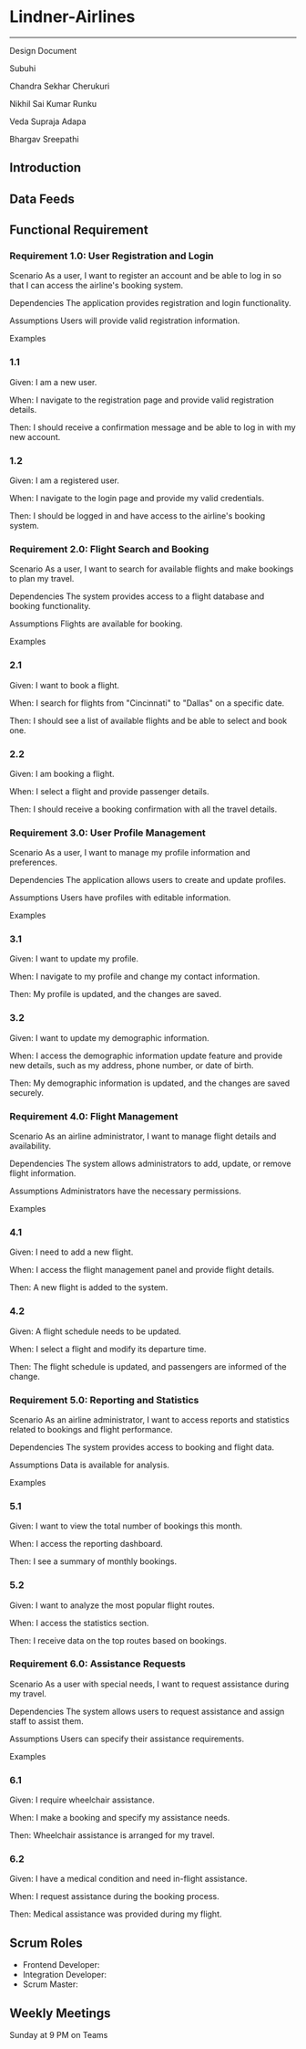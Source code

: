 # Lindner-Airlines
---

Design Document

Subuhi

Chandra Sekhar Cherukuri

Nikhil Sai Kumar Runku

Veda Supraja Adapa

Bhargav Sreepathi

## Introduction






##  Data Feeds





## Functional Requirement

### Requirement 1.0: User Registration and Login
Scenario
As a user, I want to register an account and be able to log in so that I can access the airline's booking system.

Dependencies
The application provides registration and login functionality.

Assumptions
Users will provide valid registration information.

Examples
### 1.1
Given: I am a new user.

When: I navigate to the registration page and provide valid registration details.

Then: I should receive a confirmation message and be able to log in with my new account.

### 1.2
Given: I am a registered user.

When: I navigate to the login page and provide my valid credentials.

Then: I should be logged in and have access to the airline's booking system.

### Requirement 2.0: Flight Search and Booking
Scenario
As a user, I want to search for available flights and make bookings to plan my travel.

Dependencies
The system provides access to a flight database and booking functionality.

Assumptions
Flights are available for booking.

Examples
### 2.1
Given: I want to book a flight.

When: I search for flights from "Cincinnati" to "Dallas" on a specific date.

Then: I should see a list of available flights and be able to select and book one.

### 2.2
Given: I am booking a flight.

When: I select a flight and provide passenger details.

Then: I should receive a booking confirmation with all the travel details.

### Requirement 3.0: User Profile Management
Scenario
As a user, I want to manage my profile information and preferences.

Dependencies
The application allows users to create and update profiles.

Assumptions
Users have profiles with editable information.

Examples
### 3.1
Given: I want to update my profile.

When: I navigate to my profile and change my contact information.

Then: My profile is updated, and the changes are saved.

### 3.2
Given: I want to update my demographic information.

When: I access the demographic information update feature and provide new details, such as my address, phone number, or date of birth.

Then: My demographic information is updated, and the changes are saved securely.

### Requirement 4.0: Flight Management
Scenario
As an airline administrator, I want to manage flight details and availability.

Dependencies
The system allows administrators to add, update, or remove flight information.

Assumptions
Administrators have the necessary permissions.

Examples
### 4.1
Given: I need to add a new flight.

When: I access the flight management panel and provide flight details.

Then: A new flight is added to the system.

### 4.2
Given: A flight schedule needs to be updated.

When: I select a flight and modify its departure time.

Then: The flight schedule is updated, and passengers are informed of the change.

### Requirement 5.0: Reporting and Statistics
Scenario
As an airline administrator, I want to access reports and statistics related to bookings and flight performance.

Dependencies
The system provides access to booking and flight data.

Assumptions
Data is available for analysis.

Examples
### 5.1
Given: I want to view the total number of bookings this month.

When: I access the reporting dashboard.

Then: I see a summary of monthly bookings.

### 5.2
Given: I want to analyze the most popular flight routes.

When: I access the statistics section.

Then: I receive data on the top routes based on bookings.

### Requirement 6.0: Assistance Requests
Scenario
As a user with special needs, I want to request assistance during my travel.

Dependencies
The system allows users to request assistance and assign staff to assist them.

Assumptions
Users can specify their assistance requirements.

Examples
### 6.1
Given: I require wheelchair assistance.

When: I make a booking and specify my assistance needs.

Then: Wheelchair assistance is arranged for my travel.

### 6.2
Given: I have a medical condition and need in-flight assistance.

When: I request assistance during the booking process.

Then: Medical assistance was provided during my flight.









## Scrum Roles

- Frontend Developer:
- Integration Developer:
- Scrum Master:
  




## Weekly Meetings

Sunday at 9 PM on Teams


